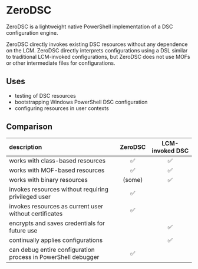 # ZeroDSC

ZeroDSC is a lightweight native PowerShell implementation of a DSC configuration engine.

ZeroDSC directly invokes existing DSC resources without any dependence on the LCM.  ZeroDSC directly interprets configurations using a DSL similar to traditional LCM-invoked configurations, but ZeroDSC does not use MOFs or other intermediate files for configurations.

## Uses

* testing of DSC resources
* bootstrapping Windows PowerShell DSC configuration
* configuring resources in user contexts

## Comparison

| description                                                   | ZeroDSC            | LCM-invoked DSC    |
| :---                                                          |  :---:             |   :---:            |
| works with class-based resources                              | :white_check_mark: | :white_check_mark: |
| works with MOF-based resources                                | :white_check_mark: | :white_check_mark: |
| works with binary resources                                   | (some)             | :white_check_mark: |
| invokes resources without requiring privileged user           | :white_check_mark: |                    |
| invokes resources as current user without certificates        | :white_check_mark: |                    |
| encrypts and saves credentials for future use                 |                    | :white_check_mark: |
| continually applies configurations                            |                    | :white_check_mark: |
| can debug entire configuration process in PowerShell debugger | :white_check_mark: |                    |